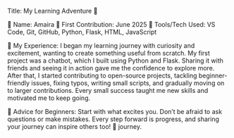 Title: 
My Learning Adventure 🚀

👤 Name: Amaira
📅 First Contribution: June 2025
🔧 Tools/Tech Used: VS Code, Git, GitHub, Python, Flask, HTML, JavaScript

🌟 My Experience:
I began my learning journey with curiosity and excitement, wanting to create something useful from scratch. My first project was a chatbot, which I built using Python and Flask. Sharing it with friends and seeing it in action gave me the confidence to explore more.
After that, I started contributing to open-source projects, tackling beginner-friendly issues, fixing typos, writing small scripts, and gradually moving on to larger contributions. Every small success taught me new skills and motivated me to keep going.

📌 Advice for Beginners:
Start with what excites you. Don’t be afraid to ask questions or make mistakes. Every step forward is progress, and sharing your journey can inspire others too! 🌱
journey.

